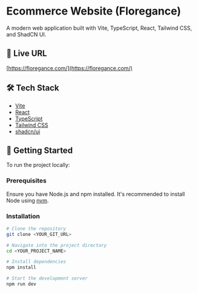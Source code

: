 # Ecommerce Website (Floregance)

A modern web application built with Vite, TypeScript, React, Tailwind CSS, and ShadCN UI.

## 🔗 Live URL

[https://floregance.com/](https://floregance.com/)

## 🛠️ Tech Stack

- [Vite](https://vitejs.dev/)
- [React](https://reactjs.org/)
- [TypeScript](https://www.typescriptlang.org/)
- [Tailwind CSS](https://tailwindcss.com/)
- [shadcn/ui](https://ui.shadcn.dev/)

## 🚀 Getting Started

To run the project locally:

### Prerequisites

Ensure you have Node.js and npm installed. It's recommended to install Node using [nvm](https://github.com/nvm-sh/nvm#installing-and-updating).

### Installation

```bash
# Clone the repository
git clone <YOUR_GIT_URL>

# Navigate into the project directory
cd <YOUR_PROJECT_NAME>

# Install dependencies
npm install

# Start the development server
npm run dev
